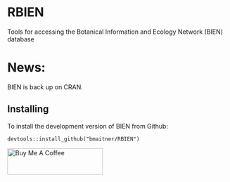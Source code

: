 # RBIEN
Tools for accessing the Botanical Information and Ecology Network (BIEN) database

# News:
BIEN is back up on CRAN.

## Installing
To install the development version of BIEN from Github:

```{r}
devtools::install_github("bmaitner/RBIEN")

```

<a href="https://www.buymeacoffee.com/maitner" target="_blank"><img src="https://cdn.buymeacoffee.com/buttons/v2/default-blue.png" alt="Buy Me A Coffee" style="height: 60px !important;width: 217px !important;" ></a>
